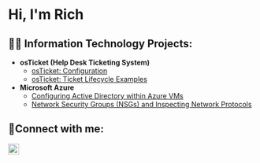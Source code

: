 <h1>Hi, I'm Rich

<h2>👨‍💻 Information Technology Projects:</h2>

- <b>osTicket (Help Desk Ticketing System)</b>
  - [osTicket: Configuration](https://github.com/rich-80/post-install-config)
  - [osTicket: Ticket Lifecycle Examples](https://github.com/rich-80/ticket-lifecycle)
- <b>Microsoft Azure</b>
  - [Configuring Active Directory within Azure VMs](https://github.com/V/configure-ad)
  - [Network Security Groups (NSGs) and Inspecting Network Protocols](https://github.com/rich-80/azure-network-protocols)

<h2>🤳Connect with me:</h2>


[<img align="left" alt="Josh | LinkedIn" width="22px" src="https://cdn.jsdelivr.net/npm/simple-icons@v3/icons/linkedin.svg" />][linkedin]


[twitter]: https://twitter.com/Josh
[instagram]: https://www.instagram.com/Josh
[linkedin]: https://linkedin.com/in/Josh
